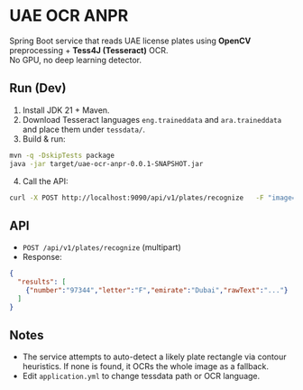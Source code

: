 # UAE OCR ANPR

Spring Boot service that reads UAE license plates using **OpenCV** preprocessing + **Tess4J (Tesseract)** OCR.  
No GPU, no deep learning detector.

## Run (Dev)
1. Install JDK 21 + Maven.
2. Download Tesseract languages `eng.traineddata` and `ara.traineddata` and place them under `tessdata/`.
3. Build & run:
```bash
mvn -q -DskipTests package
java -jar target/uae-ocr-anpr-0.0.1-SNAPSHOT.jar
```
4. Call the API:
```bash
curl -X POST http://localhost:9090/api/v1/plates/recognize   -F "image=@/path/to/plate.jpg"
```

## API
- `POST /api/v1/plates/recognize` (multipart)
- Response:
```json
{
  "results": [
    {"number":"97344","letter":"F","emirate":"Dubai","rawText":"..."}
  ]
}
```

## Notes
- The service attempts to auto-detect a likely plate rectangle via contour heuristics. If none is found, it OCRs the whole image as a fallback.
- Edit `application.yml` to change tessdata path or OCR language.
